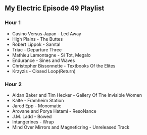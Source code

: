 ## My Electric Episode 49 Playlist

### Hour 1
* Casino Versus Japan - Led Away
* High Plains - The Buttes
* Robert Lippok - Samtal
* Triac - Departure Three
* Mathieu Lamontagne - Si Tot, Megalo
* Endurance - Sines and Waves
* Christopher Bissonnette - Textbooks Of the Elites
* Krzyzis - Closed Loop(Return)

### Hour 2
* Aidan Baker and Tim Hecker - Gallery Of The Invisible Women
* Kalte - Framheim Station
* Jared Epp - Monomatic
* Arovane and Porya Hatami - ResoNance
* J.M. Ladd - Bowed
* Intangerines - Wrap
* Mind Over Mirrors and Magneticring - Unreleased Track